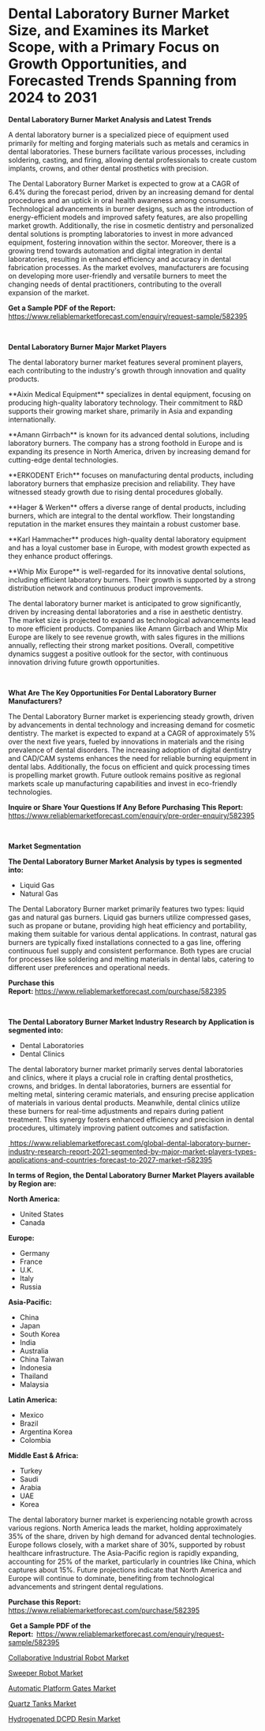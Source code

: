 <p><h1>Dental Laboratory Burner Market Size, and Examines its Market Scope, with a Primary Focus on Growth Opportunities, and Forecasted Trends Spanning from 2024 to 2031</h1></p><p><strong>Dental Laboratory Burner Market Analysis and Latest Trends</strong></p>
<p><p>A dental laboratory burner is a specialized piece of equipment used primarily for melting and forging materials such as metals and ceramics in dental laboratories. These burners facilitate various processes, including soldering, casting, and firing, allowing dental professionals to create custom implants, crowns, and other dental prosthetics with precision.</p><p>The Dental Laboratory Burner Market is expected to grow at a CAGR of 6.4% during the forecast period, driven by an increasing demand for dental procedures and an uptick in oral health awareness among consumers. Technological advancements in burner designs, such as the introduction of energy-efficient models and improved safety features, are also propelling market growth. Additionally, the rise in cosmetic dentistry and personalized dental solutions is prompting laboratories to invest in more advanced equipment, fostering innovation within the sector. Moreover, there is a growing trend towards automation and digital integration in dental laboratories, resulting in enhanced efficiency and accuracy in dental fabrication processes. As the market evolves, manufacturers are focusing on developing more user-friendly and versatile burners to meet the changing needs of dental practitioners, contributing to the overall expansion of the market.</p></p>
<p><strong>Get a Sample PDF of the Report:&nbsp;</strong> <a href="https://www.reliablemarketforecast.com/enquiry/request-sample/582395?utm_campaign=2011&utm_medium=2&utm_source=Github&utm_content=ia&utm_term=27122024&utm_id=dental-laboratory-burner">https://www.reliablemarketforecast.com/enquiry/request-sample/582395</a></p>
<p>&nbsp;</p>
<p><strong>Dental Laboratory Burner Major Market Players</strong></p>
<p><p>The dental laboratory burner market features several prominent players, each contributing to the industry's growth through innovation and quality products.</p><p>**Aixin Medical Equipment** specializes in dental equipment, focusing on producing high-quality laboratory technology. Their commitment to R&D supports their growing market share, primarily in Asia and expanding internationally.</p><p>**Amann Girrbach** is known for its advanced dental solutions, including laboratory burners. The company has a strong foothold in Europe and is expanding its presence in North America, driven by increasing demand for cutting-edge dental technologies.</p><p>**ERKODENT Erich** focuses on manufacturing dental products, including laboratory burners that emphasize precision and reliability. They have witnessed steady growth due to rising dental procedures globally.</p><p>**Hager & Werken** offers a diverse range of dental products, including burners, which are integral to the dental workflow. Their longstanding reputation in the market ensures they maintain a robust customer base.</p><p>**Karl Hammacher** produces high-quality dental laboratory equipment and has a loyal customer base in Europe, with modest growth expected as they enhance product offerings.</p><p>**Whip Mix Europe** is well-regarded for its innovative dental solutions, including efficient laboratory burners. Their growth is supported by a strong distribution network and continuous product improvements.</p><p>The dental laboratory burner market is anticipated to grow significantly, driven by increasing dental laboratories and a rise in aesthetic dentistry. The market size is projected to expand as technological advancements lead to more efficient products. Companies like Amann Girrbach and Whip Mix Europe are likely to see revenue growth, with sales figures in the millions annually, reflecting their strong market positions. Overall, competitive dynamics suggest a positive outlook for the sector, with continuous innovation driving future growth opportunities.</p></p>
<p>&nbsp;</p>
<p><strong>What Are The Key Opportunities For Dental Laboratory Burner Manufacturers?</strong></p>
<p><p>The Dental Laboratory Burner market is experiencing steady growth, driven by advancements in dental technology and increasing demand for cosmetic dentistry. The market is expected to expand at a CAGR of approximately 5% over the next five years, fueled by innovations in materials and the rising prevalence of dental disorders. The increasing adoption of digital dentistry and CAD/CAM systems enhances the need for reliable burning equipment in dental labs. Additionally, the focus on efficient and quick processing times is propelling market growth. Future outlook remains positive as regional markets scale up manufacturing capabilities and invest in eco-friendly technologies.</p></p>
<p><strong>Inquire or Share Your Questions If Any Before Purchasing This Report:</strong> <a href="https://www.reliablemarketforecast.com/enquiry/pre-order-enquiry/582395?utm_campaign=2011&utm_medium=2&utm_source=Github&utm_content=ia&utm_term=27122024&utm_id=dental-laboratory-burner">https://www.reliablemarketforecast.com/enquiry/pre-order-enquiry/582395</a></p>
<p>&nbsp;</p>
<p><strong>Market Segmentation</strong></p>
<p><strong>The Dental Laboratory Burner Market Analysis by types is segmented into:</strong></p>
<p><ul><li>Liquid Gas</li><li>Natural Gas</li></ul></p>
<p><p>The Dental Laboratory Burner market primarily features two types: liquid gas and natural gas burners. Liquid gas burners utilize compressed gases, such as propane or butane, providing high heat efficiency and portability, making them suitable for various dental applications. In contrast, natural gas burners are typically fixed installations connected to a gas line, offering continuous fuel supply and consistent performance. Both types are crucial for processes like soldering and melting materials in dental labs, catering to different user preferences and operational needs.</p></p>
<p><strong>Purchase this Report:&nbsp;</strong><a href="https://www.reliablemarketforecast.com/purchase/582395?utm_campaign=2011&utm_medium=2&utm_source=Github&utm_content=ia&utm_term=27122024&utm_id=dental-laboratory-burner">https://www.reliablemarketforecast.com/purchase/582395</a></p>
<p>&nbsp;</p>
<p><strong>The Dental Laboratory Burner Market Industry Research by Application is segmented into:</strong></p>
<p><ul><li>Dental Laboratories</li><li>Dental Clinics</li></ul></p>
<p><p>The dental laboratory burner market primarily serves dental laboratories and clinics, where it plays a crucial role in crafting dental prosthetics, crowns, and bridges. In dental laboratories, burners are essential for melting metal, sintering ceramic materials, and ensuring precise application of materials in various dental products. Meanwhile, dental clinics utilize these burners for real-time adjustments and repairs during patient treatment. This synergy fosters enhanced efficiency and precision in dental procedures, ultimately improving patient outcomes and satisfaction.</p></p>
<p><a href="https://www.reliablemarketforecast.com/global-dental-laboratory-burner-industry-research-report-2021-segmented-by-major-market-players-types-applications-and-countries-forecast-to-2027-market-r582395?utm_campaign=2011&utm_medium=2&utm_source=Github&utm_content=ia&utm_term=27122024&utm_id=dental-laboratory-burner">&nbsp;https://www.reliablemarketforecast.com/global-dental-laboratory-burner-industry-research-report-2021-segmented-by-major-market-players-types-applications-and-countries-forecast-to-2027-market-r582395</a></p>
<p><strong>In terms of Region, the Dental Laboratory Burner Market Players available by Region are:</strong></p>
<p>
    <p> <strong> North America: </strong>
        <ul>
            <li>United States</li>
            <li>Canada</li>
        </ul>
        </p> 
    <p> <strong> Europe: </strong>
        <ul>
            <li>Germany</li>
            <li>France</li>
            <li>U.K.</li>
            <li>Italy</li>
            <li>Russia</li>
        </ul>
        </p> 
    <p> <strong> Asia-Pacific: </strong>
        <ul>
            <li>China</li>
            <li>Japan</li>
            <li>South Korea</li>
            <li>India</li>
            <li>Australia</li>
            <li>China Taiwan</li>
            <li>Indonesia</li>
            <li>Thailand</li>
            <li>Malaysia</li>
        </ul>
        </p> 
    <p> <strong> Latin America: </strong>
        <ul>
            <li>Mexico</li>
            <li>Brazil</li>
            <li>Argentina Korea</li>
            <li>Colombia</li>
        </ul>
        </p> 
    <p> <strong> Middle East & Africa: </strong>
        <ul>
            <li>Turkey</li>
            <li>Saudi</li>
            <li>Arabia</li>
            <li>UAE</li>
            <li>Korea</li>
        </ul>
    </p>
    </p>
<p><p>The dental laboratory burner market is experiencing notable growth across various regions. North America leads the market, holding approximately 35% of the share, driven by high demand for advanced dental technologies. Europe follows closely, with a market share of 30%, supported by robust healthcare infrastructure. The Asia-Pacific region is rapidly expanding, accounting for 25% of the market, particularly in countries like China, which captures about 15%. Future projections indicate that North America and Europe will continue to dominate, benefiting from technological advancements and stringent dental regulations.</p></p>
<p><strong>Purchase this Report: </strong><a href="https://www.reliablemarketforecast.com/purchase/582395?utm_campaign=2011&utm_medium=2&utm_source=Github&utm_content=ia&utm_term=27122024&utm_id=dental-laboratory-burner">https://www.reliablemarketforecast.com/purchase/582395</a></p>
<p>&nbsp;<strong>Get a Sample PDF of the Report:&nbsp;&nbsp;</strong><a href="https://www.reliablemarketforecast.com/enquiry/request-sample/582395?utm_campaign=2011&utm_medium=2&utm_source=Github&utm_content=ia&utm_term=27122024&utm_id=dental-laboratory-burner">https://www.reliablemarketforecast.com/enquiry/request-sample/582395</a></p>
<p><strong></strong></p>
<p><p><a href="https://www.linkedin.com/pulse/projected-growth-collaborative-industrial-robot-market-key-oj88f?utm_campaign=2011&utm_medium=2&utm_source=Github&utm_content=ia&utm_term=27122024&utm_id=dental-laboratory-burner">Collaborative Industrial Robot Market</a></p><p><a href="https://www.linkedin.com/pulse/sweeper-robot-market-research-sales-establishments-employment-4pwvf?utm_campaign=2011&utm_medium=2&utm_source=Github&utm_content=ia&utm_term=27122024&utm_id=dental-laboratory-burner">Sweeper Robot Market</a></p><p><a href="https://www.linkedin.com/pulse/market-challenges-sales-volume-forecast-research-automatic-ahluf?utm_campaign=2011&utm_medium=2&utm_source=Github&utm_content=ia&utm_term=27122024&utm_id=dental-laboratory-burner">Automatic Platform Gates Market</a></p><p><a href="https://www.linkedin.com/pulse/quartz-tanks-market-trends-prediction-ofthe-cagr42from-2024-fud4f?utm_campaign=2011&utm_medium=2&utm_source=Github&utm_content=ia&utm_term=27122024&utm_id=dental-laboratory-burner">Quartz Tanks Market</a></p><p><a href="https://www.linkedin.com/pulse/mapping-hydrogenated-dcpd-resin-market-trends-challenges-breakthroughs-ascgf?utm_campaign=2011&utm_medium=2&utm_source=Github&utm_content=ia&utm_term=27122024&utm_id=dental-laboratory-burner">Hydrogenated DCPD Resin Market</a></p></p>